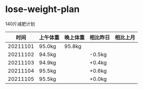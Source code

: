 # lose-weight-plan
140斤减肥计划

| 时间   | 上午体重     | 晚上体重   | 相比昨日   | 相比上月      |
| -------- | -------------- | ------------ | ---------- | ----------- | 
| 20211101   | 95.0kg     | 95.8kg     |      |        | 
| 20211102 | 94.5kg |      | -0.5kg | |   | 
| 20211103 | 94.9kg |      | +0.4kg | |   | 
| 20211104 | 95.5kg |      | +0.6kg | |   | 
| 20211105 | 95.5kg |      | +0.0kg | |   | 
